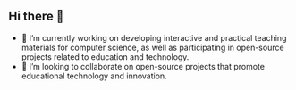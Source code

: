 ## Hi there 👋
- 🔭 I’m currently working on developing interactive and practical teaching materials for computer science, as well as participating in open-source projects related to education and technology.
- 👯 I’m looking to collaborate on open-source projects that promote educational technology and innovation.
<!--
**codehory/codehory** is a ✨ _special_ ✨ repository because its `README.md` (this file) appears on your GitHub profile.

Here are some ideas to get you started:

- 🔭 I’m currently working on ...
- 🌱 I’m currently learning ...
- 👯 I’m looking to collaborate on ...
- 🤔 I’m looking for help with ...
- 💬 Ask me about ...
- 📫 How to reach me: ...
- 😄 Pronouns: ...
- ⚡ Fun fact: ...
-->
